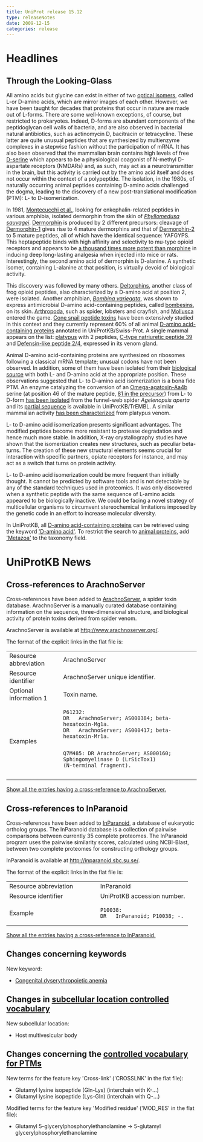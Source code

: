 ```yaml
---
title: UniProt release 15.12
type: releaseNotes
date: 2009-12-15
categories: release
---
```


# Headlines

## Through the Looking-Glass

All amino acids but glycine can exist in either of two [optical isomers](http://en.wikipedia.org/wiki/Amino_acid#Isomerism), called L-or D-amino acids, which are mirror images of each other. However, we have been taught for decades that proteins that occur in nature are made out of L-forms. There are some well-known exceptions, of course, but restricted to prokaryotes. Indeed, D-forms are abundant components of the peptidoglycan cell walls of bacteria, and are also observed in bacterial natural antibiotics, such as actinomycin D, bacitracin or tetracycline. These latter are quite unusual peptides that are synthesized by multienzyme complexes in a stepwise fashion without the participation of mRNA. It has also been observed that the mammalian brain contains high levels of free [D-serine](http://www.ncbi.nlm.nih.gov/pubmed/18564180) which appears to be a physiological coagonist of N-methyl D-aspartate receptors (NMDARs) and, as such, may act as a neurotransmitter in the brain, but this activity is carried out by the amino acid itself and does not occur within the context of a polypeptide. The isolation, in the 1980s, of naturally occurring animal peptides containing D-amino acids challenged the dogma, leading to the discovery of a new post-translational modification (PTM): L- to D-isomerization.

In 1981, [Montecucchi et al.](http://www.ncbi.nlm.nih.gov/pubmed/7287299), looking for enkephalin-related peptides in various amphibia, isolated dermorphin from the skin of [_Phyllomedusa sauvagei_](https://www.uniprot.org/taxonomy/8395). [Dermorphin](https://www.uniprot.org/uniprotkb?query=name:dermorphin+AND+taxonomy_id:8395) is produced by 2 different precursors: cleavage of [Dermorphin-1](https://www.uniprot.org/uniprotkb/P05422) gives rise to 4 mature dermorphins and that of [Dermorphin-2](https://www.uniprot.org/uniprotkb/P05421) to 5 mature peptides, all of which have the identical sequence: YAFGYPS. This heptapeptide binds with high affinity and selectivity to mu-type opioid receptors and appears to be [a thousand times more potent than morphine](http://www.ncbi.nlm.nih.gov/pubmed/7195758) in inducing deep long-lasting analgesia when injected into mice or rats. Interestingly, the second amino acid of dermorphin is D-alanine. A synthetic isomer, containing L-alanine at that position, is virtually devoid of biological activity.

This discovery was followed by many others. [Deltorphins](https://www.uniprot.org/uniprotkb?query=taxonomy:%22Metazoa+%5B33208%5D%22+AND+keyword:%22D-amino+acid%22+AND+name:deltorphin), another class of frog opioid peptides, also characterized by a D-amino acid at position 2, were isolated. Another amphibian, [_Bombina variegata_](https://www.uniprot.org/taxonomy/8348), was shown to express antimicrobial D-amino acid-containing peptides, called [bombesins](https://www.uniprot.org/uniprotkb?query=keyword:%22D-amino+acid%22+AND+taxonomy_id:8348), on its skin. [Arthropoda](https://www.uniprot.org/uniprotkb?query=keyword:%22D-amino+acid%22+AND+taxonomy_id:6656), such as spider, lobsters and crayfish, and [Mollusca](https://www.uniprot.org/uniprotkb?query=keyword:%22D-amino+acid%22+taxonomy_id:6447) entered the game. [Cone snail peptide toxins](https://www.uniprot.org/uniprotkb?query=keyword:%22D-amino+acid%22+AND+taxonomy_id:6490) have been extensively studied in this context and they currently represent 60% of all animal [D-amino acid-containing proteins](https://www.uniprot.org/uniprotkb?query=taxonomy:%22Metazoa+%5B33208%5D%22+AND+keyword:%22D-amino+acid%22&by=taxonomy#6656,6447,32523) annotated in UniProtKB/Swiss-Prot. A single mammal appears on the list: [platypus](https://www.uniprot.org/uniprotkb?query=keyword:%22D-amino+acid%22+taxonomy_id:9258) with 2 peptides, [C-type natriuretic peptide 39](https://www.uniprot.org/uniprotkb/P84715) and [Defensin-like peptide 2/4](https://www.uniprot.org/uniprotkb/P82140), expressed in its venom gland.

Animal D-amino acid-containing proteins are synthesized on ribosomes following a classical mRNA template; unusual codons have not been observed. In addition, some of them have been isolated from their [biological source](http://www.ncbi.nlm.nih.gov/pubmed/7973665,8034574) with both L- and D-amino acid at the appropriate position. These observations suggested that L- to D-amino acid isomerization is a bona fide PTM. An enzyme catalyzing the conversion of an [Omega-agatoxin-Aa4b](https://www.uniprot.org/uniprotkb/P37045) serine (at position 46 of the mature peptide, [81 in the precursor](https://www.uniprot.org/uniprotkb/P37045#section_features)) from L- to D-form [has been isolated](http://www.ncbi.nlm.nih.gov/pubmed/7622482) from the funnel-web spider _Agelenopsis aperta_ and its [partial sequence](https://www.uniprot.org/uniprotkb?query=q9txd8+OR+q9twh3) is available in UniProtKB/TrEMBL. A similar mammalian activity [has been characterized](http://www.ncbi.nlm.nih.gov/pubmed/16480722) from platypus venom.

L- to D-amino acid isomerization presents significant advantages. The modified peptides become more resistant to protease degradation and hence much more stable. In addition, X-ray crystallography studies have shown that the isomerization creates new structures, such as peculiar beta-turns. The creation of these new structural elements seems crucial for interaction with specific partners, opiate receptors for instance, and may act as a switch that turns on protein activity.

L- to D-amino acid isomerization could be more frequent than initially thought. It cannot be predicted by software tools and is not detectable by any of the standard techniques used in proteomics. It was only discovered when a synthetic peptide with the same sequence of L-amino acids appeared to be biologically inactive. We could be facing a novel strategy of multicellular organisms to circumvent stereochemical limitations imposed by the genetic code in an effort to increase molecular diversity.

In UniProtKB, all [D-amino acid-containing proteins](https://www.uniprot.org/uniprotkb?query=keyword:%22D-amino+acid%22) can be retrieved using the keyword ['D-amino acid'](https://www.uniprot.org/keywords/KW-0208). To restrict the search to [animal proteins](https://www.uniprot.org/uniprotkb?query=taxonomy_id:33208+AND+keyword:%22D-amino+acid%22), add ['Metazoa'](https://www.uniprot.org/taxonomy/33208) to the taxonomy field.

# UniProtKB News

## Cross-references to ArachnoServer

Cross-references have been added to [ArachnoServer](http://www.arachnoserver.org/), a spider toxin database. ArachnoServer is a manually curated database containing information on the sequence, three-dimensional structure, and biological activity of protein toxins derived from spider venom.

ArachnoServer is available at <http://www.arachnoserver.org/>.

The format of the explicit links in the flat file is:

<table><colgroup><col style="width: 28%" /><col style="width: 71%" /></colgroup><tbody><tr class="odd"><td>Resource abbreviation</td><td>ArachnoServer</td></tr><tr class="even"><td>Resource identifier</td><td>ArachnoServer unique identifier.</td></tr><tr class="odd"><td>Optional information 1</td><td>Toxin name.</td></tr><tr class="even"><td>Examples</td><td><pre><code>P61232:
DR   ArachnoServer; AS000384; beta-hexatoxin-Mg1a.
DR   ArachnoServer; AS000417; beta-hexatoxin-Mr1a.

Q7M485:
DR ArachnoServer; AS000160; Sphingomyelinase D (LrSicTox1) (N-terminal fragment).</code></pre></td></tr></tbody></table>

[Show all the entries having a cross-reference to ArachnoServer.](https://www.uniprot.org/uniprotkb?query=database%3AArachnoServer)

## Cross-references to InParanoid

Cross-references have been added to [InParanoid](http://inparanoid.sbc.su.se/), a database of eukaryotic ortholog groups. The InParanoid database is a collection of pairwise comparisons between currently 35 complete proteomes. The InParanoid program uses the pairwise similarity scores, calculated using NCBI-Blast, between two complete proteomes for constructing orthology groups.

InParanoid is available at <http://inparanoid.sbc.su.se/>.

The format of the explicit links in the flat file is:

<table><colgroup><col style="width: 50%" /><col style="width: 50%" /></colgroup><tbody><tr class="odd"><td>Resource abbreviation</td><td>InParanoid</td></tr><tr class="even"><td>Resource identifier</td><td>UniProtKB accession number.</td></tr><tr class="odd"><td>Example</td><td><pre><code>P10038:
DR   InParanoid; P10038; -.</code></pre></td></tr></tbody></table>

[Show all the entries having a cross-reference to InParanoid.](https://www.uniprot.org/uniprotkb?query=database%3AInParanoid)

## Changes concerning keywords

New keyword:

- [Congenital dyserythropoietic anemia](https://www.uniprot.org/keywords/KW-1055)

## Changes in [subcellular location controlled vocabulary](https://ftp.uniprot.org/pub/databases/uniprot/current_release/knowledgebase/complete/docs/subcell)

New subcellular location:

- Host multivesicular body

## Changes concerning the [controlled vocabulary for PTMs](https://ftp.uniprot.org/pub/databases/uniprot/current_release/knowledgebase/complete/docs/ptmlist)

New terms for the feature key 'Cross-link' ('CROSSLNK' in the flat file):

- Glutamyl lysine isopeptide (Gln-Lys) (interchain with K-...)
- Glutamyl lysine isopeptide (Lys-Gln) (interchain with Q-...)

Modified terms for the feature key 'Modified residue' ('MOD_RES' in the flat file):

- Glutamyl 5-glycerylphosphorylethanolamine -&gt; 5-glutamyl glycerylphosphorylethanolamine
